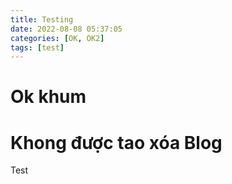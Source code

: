 ```yaml
---
title: Testing
date: 2022-08-08 05:37:05
categories: [OK, OK2]
tags: [test]
---
```


# Ok khum
# Khong được tao xóa Blog
Test
